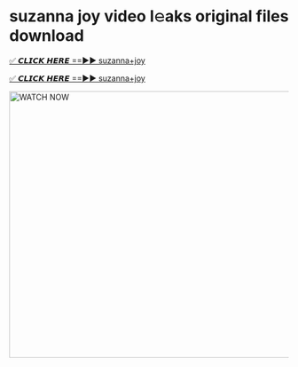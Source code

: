 # suzanna joy video l𝚎aks original files download

<p><a href="https://mediafirer.com/suzanna+joy&ref=titik" rel="nofollow">✅ 𝘾𝙇𝙄𝘾𝙆 𝙃𝙀𝙍𝙀 ==►► suzanna+joy</a></p>

<p><a href="https://mediafirer.com/suzanna+joy&ref=titik" rel="nofollow">✅ 𝘾𝙇𝙄𝘾𝙆 𝙃𝙀𝙍𝙀 ==►► suzanna+joy</a></p>

<p><a rel="nofollow" title="WATCH NOW" href="https://mediafirer.com/suzanna+joy&ref=titik"><img border="suzanna+joy" height="480" width="854" title="WATCH NOW" alt="WATCH NOW" src="https://i.imgur.com/WiGg2rx.gif"></a></p>